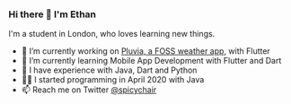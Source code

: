 ### Hi there 👋 I'm Ethan

I'm a student in London, who loves learning new things.

- 📱 I’m currently working on [Pluvia, a FOSS weather app](https://github.com/SpicyChair/pluvia_weather_flutter), with Flutter
- 🌱 I’m currently learning Mobile App Development with Flutter and Dart
- 🎯 I have experience with Java, Dart and Python
- 👨‍💻 I started programming in April 2020 with Java
- 📫 Reach me on Twitter [@spicychair](twitter.com/spicychair)
